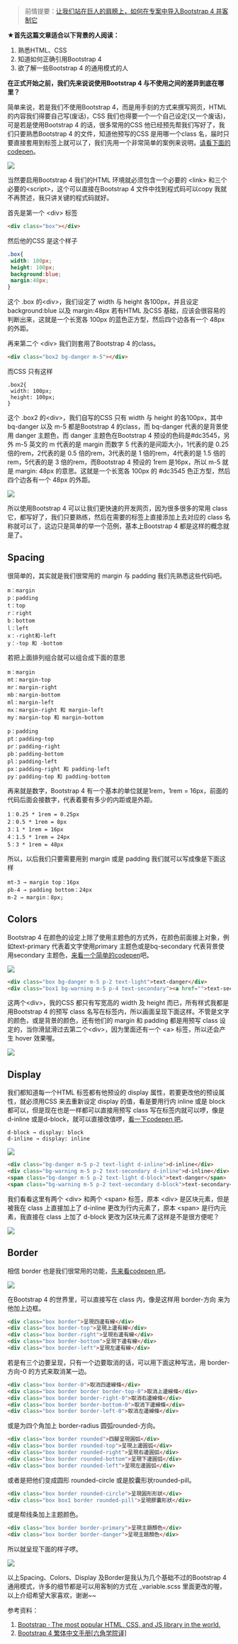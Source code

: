 >前情提要：[让我们站在巨人的肩膀上，如何在专案中导入Bootstrap 4 并客制它](https://ithelp.ithome.com.tw/articles/10228718)

**★首先这篇文章适合以下背景的人阅读：**

1. 熟悉HTML、CSS
2. 知道如何正确引用Bootstrap 4
3. 欲了解一些Bootstrap 4 的通用模式的人

**在正式开始之前，我们先来说说使用Bootstrap 4 与不使用之间的差异到底在哪里？**

简单来说，若是我们不使用Bootstrap 4，而是用手刻的方式来撰写网页，HTML 的内容我们得要自己写(废话)，CSS 我们也得要一个一个自己设定(又一个废话)，可是若是使用Bootstrap 4 的话，很多常用的CSS 他已经预先帮我们写好了，我们只要熟悉Bootstrap 4 的文件，知道他预写的CSS 是用哪一个class 名，届时只要直接套用到标签上就可以了，我们先用一个非常简单的案例来说明，[请看下面的codepen](https://codepen.io/AlecWang/pen/mddBwmg)。

![](https://img1.lequ.co/2021/12/0201.png)

当然要启用Bootstrap 4 我们的HTML 环境就必须包含一个必要的 &lt;link&gt; 和三个必要的&lt;script&gt;，这个可以直接在Bootstrap 4 文件中找到程式码可以copy 我就不再赘述，我只讲关键的程式码就好。

首先是第一个 &lt;div&gt; 标签

```html
<div class="box"></div>
```

然后他的CSS 是这个样子

```css
.box{
 width: 100px;
 height: 100px;
 background:blue;
 margin:48px;
}
```

这个 .box 的&lt;div&gt;，我们设定了 width 与 height 各100px，并且设定 background:blue 以及 margin:48px 若有HTML 及CSS 基础，应该会很容易的判断出来，这就是一个长宽各 100px 的蓝色正方型，然后四个边各有一个 48px 的外距。

再来第二个 &lt;div&gt; 我们则套用了Bootstrap 4 的class。

```html
<div class="box2 bg-danger m-5"></div>
```

而CSS 只有这样

```
.box2{
 width: 100px;
 height: 100px;
}
```

这个 .box2 的&lt;div&gt;，我们自写的CSS 只有 width 与 height 的各100px，其中 bq-danger 以及 m-5 都是Bootstrap 4 的class，而 bq-danger 代表的是背景使用 danger 主题色，而 danger 主题色在Bootstrap 4 预设的色码是#dc3545，另外 m-5 英文的 m 代表的是 margin 而数字 5 代表的是间距大小，1代表的是 0.25 倍的rem，2代表的是 0.5 倍的rem，3代表的是 1 倍的rem，4代表的是 1.5 倍的rem，5代表的是 3 倍的rem，而Bootstrap 4 预设的 1rem 是16px，所以 m-5 就是 margin: 48px 的意思。这就是一个长宽各 100px 的 #dc3545 色正方型，然后四个边各有一个 48px 的外距。

![](https://img1.lequ.co/2021/12/0202.png)

所以使用Bootstrap 4 可以让我们更快速的开发网页，因为很多很多的常用 class 它，都写好了，我们只要熟练，然后在需要的标签上直接添加上去对应的 class 名称就可以了，这边只是简单的举一个范例，基本上Bootstrap 4 都是这样的概念就是了。

## Spacing

很简单的，其实就是我们很常用的 margin 与 padding 我们先熟悉这些代码吧。

```
m：margin
p：padding
t：top
r：right
b：bottom
l：left
x：-right和-left
y：-top 和 -bottom
```

若把上面排列组合就可以组合成下面的意思

```
m：margin
mt：margin-top
mr：margin-right
mb：margin-bottom
ml：margin-left
mx：margin-right 和 margin-left
my：margin-top 和 margin-bottom

p：padding
pt：padding-top
pr：padding-right
pb：padding-bottom
pl：padding-left
px：padding-right 和 padding-left
py：padding-top 和 padding-bottom
```

再来就是数字，Bootstrap 4 有一个基本的单位就是1rem，1rem = 16px，前面的代码后面会接数字，代表着要有多少的内距或是外距。

```
1：0.25 * 1rem = 0.25px
2：0.5 * 1rem = 8px
3：1 * 1rem = 16px
4：1.5 * 1rem = 24px
5：3 * 1rem = 48px
```

所以，以后我们只要需要用到 margin 或是 padding 我们就可以写成像是下面这样

```
mt-3 → margin top：16px
pb-4 → padding bottom：24px
m-2 → margin：8px;
```

## Colors

Bootstrap 4 在颜色的设定上除了使用主题色的方式外，在颜色前面接上对象，例如text-primary 代表着文字使用primary 主题色或是bq-secondary 代表背景使用secondary 主题色，[来看一个简单的codepen](https://codepen.io/AlecWang/pen/YzzrrgL)吧。

![](https://img1.lequ.co/2021/12/0203.png)

```html
<div class="box bg-danger m-5 p-2 text-light">text-danger</div>
<div class="box1 bg-warning m-5 p-4 text-secondary"><a href="">text-secondary</a></div>
```

这两个&lt;div&gt;，我的CSS 都只有写宽高的 width 及 height 而已，所有样式我都是用Bootstrap 4 的预写 class 名写在标签内，所以画面呈现下面这样。不管是文字的颜色，或是背景的颜色，还有他们的 margin 和 padding 都是用预写 class 设定的，当你滑鼠滑过去第二个&lt;div&gt;，因为里面还有一个 &lt;a&gt; 标签，所以还会产生 hover 效果喔。

![](https://img1.lequ.co/2021/12/0204.png)

## Display

我们都知道每一个HTML 标签都有他预设的 display 属性，若要更改他的预设属性，就必须用CSS 来去重新设定 display 的值，看是要用行内 inline 或是 block 都可以，但是现在也是一样都可以直接用预写 class 写在标签内就可以啰，像是 d-inline 或是d-block，就可以直接改值啰，[看一下codepen 吧](https://codepen.io/AlecWang/pen/mddqPpp)。

```
d-block → display: block
d-inline → display: inline
```

![](https://img1.lequ.co/2021/12/0205.png)

```html
<div class="bg-danger m-5 p-2 text-light d-inline">d-inline</div>
<div class="bg-warning m-5 p-2 text-secondary d-inline">d-inline</div>
<span class="bg-danger m-5 p-2 text-light d-block">text-danger</span>
<span class="bg-warning m-5 p-2 text-secondary d-block">text-secondary</span>
```

我们看看这里有两个 &lt;div&gt; 和两个 &lt;span&gt; 标签，原本 &lt;div&gt; 是区块元素，但是被我在 class 上直接加上了 d-inline 更改为行内元素了，原本 &lt;span&gt; 是行内元素，我直接在 class 上加了 d-block 更改为区块元素了这样是不是很方便呢？

![](https://img1.lequ.co/2021/12/0206.png)

## Border

相信 border 也是我们很常用的功能，[先来看codepen 吧](https://codepen.io/AlecWang/pen/gOOXMYB)。

![](https://img1.lequ.co/2021/12/0207.png)

在Bootstrap 4 的世界里，可以直接写在 class 内，像是这样用 border-方向 来为他加上边框。

```html
<div class="box border">呈現四邊有線</div>
<div class="box border-top">呈現上邊有線</div>
<div class="box border-right">呈現右邊有線</div>
<div class="box border-bottom">呈現下邊有線</div>
<div class="box border-left">呈現左邊有線</div>
```

若是有三个边要呈现，只有一个边要取消的话，可以用下面这种写法，用 border-方向-0 的方式来取消某一边。

```html
<div class="box border-0">取消四邊線條</div>
<div class="box border border border-top-0">取消上邊線條</div>
<div class="box border border-right-0">取消右邊線條</div>
<div class="box border border-bottom-0">取消下邊線條</div>
<div class="box border border-left-0">取消左邊線條</div>
```

或是为四个角加上 border-radius 圆弧rounded-方向。

```html
<div class="box border rounded">四腳呈現圓弧</div>
<div class="box border rounded-top">呈現上邊圓弧</div>
<div class="box border rounded-right">呈現右邊圓弧</div>
<div class="box border rounded-bottom">呈現下邊圓弧</div>
<div class="box border rounded-left">呈現左邊圓弧</div>
```

或者是把他们变成圆形 rounded-circle 或是胶囊形状rounded-pill。

```html
<div class="box border rounded-circle">呈現圓形形狀</div>
<div class="box box1 border rounded-pill">呈現膠囊形狀</div>
```

或是帮线条加上主题颜色。

```html
<div class="box border border-primary">呈現主題顏色</div>
<div class="box border border-danger">呈現主題顏色</div>
```

所以就呈现下面的样子啰。

![](https://img1.lequ.co/2021/12/0208.png)

以上Spacing、Colors、Display 及Border是我认为几个基础不过的Bootstrap 4 通用模式，许多的细节都是可以用客制的方式在 _variable.scss 里面更改的喔，以上介绍希望大家喜欢，谢谢~~

参考资料：
1. [Bootstrap · The most popular HTML, CSS, and JS library in the world.](https://getbootstrap.com/)
2. [Bootstrap 4 繁体中文手册[六角学院译]](https://bootstrap.hexschool.com/)